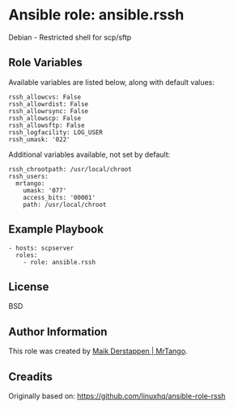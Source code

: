 # Ansible role: ansible.rssh

Debian - Restricted shell for scp/sftp

## Role Variables

Available variables are listed below, along with default values:

    rssh_allowcvs: False
    rssh_allowrdist: False
    rssh_allowrsync: False
    rssh_allowscp: False
    rssh_allowsftp: False
    rssh_logfacility: LOG_USER
    rssh_umask: '022'

Additional variables available, not set by default:

    rssh_chrootpath: /usr/local/chroot
    rssh_users:
      mrtango:
        umask: '077'
        access_bits: '00001'
        path: /usr/local/chroot

## Example Playbook

    - hosts: scpserver
      roles:
        - role: ansible.rssh

## License

BSD

## Author Information

This role was created by [Maik Derstappen | MrTango](http://derico.de).

## Creadits

Originally based on: https://github.com/linuxhq/ansible-role-rssh

